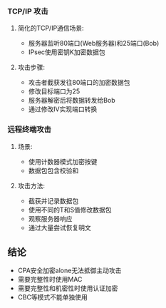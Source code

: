 ### TCP/IP 攻击
1. 简化的TCP/IP通信场景:
   - 服务器监听80端口(Web服务器)和25端口(Bob)
   - IPsec使用密钥K加密数据包

2. 攻击步骤:
   - 攻击者截获发往80端口的加密数据包
   - 修改目标端口为25
   - 服务器解密后将数据转发给Bob
   - 通过修改IV实现端口转换

### 远程终端攻击
1. 场景:
   - 使用计数器模式加密按键
   - 数据包包含校验和

2. 攻击方法:
   - 截获并记录数据包
   - 使用不同的T和S值修改数据包
   - 观察服务器响应
   - 通过大量尝试恢复明文

## 结论

- CPA安全加密alone无法抵御主动攻击
- 需要完整性时使用MAC
- 需要完整性和机密性时使用认证加密
- CBC等模式不能单独使用
